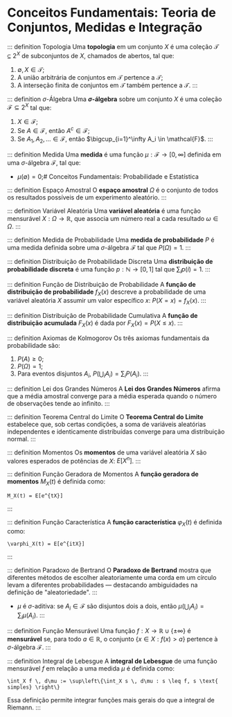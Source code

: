 # Conceitos Fundamentais: Teoria de Conjuntos, Medidas e Integração

::: definition Topologia
Uma **topologia** em um conjunto $X$ é uma coleção $\mathcal{T} \subseteq 2^X$ de subconjuntos de $X$, chamados de abertos, tal que:

1. $\emptyset, X \in \mathcal{T}$;
2. A união arbitrária de conjuntos em $\mathcal{T}$ pertence a $\mathcal{T}$;
3. A interseção finita de conjuntos em $\mathcal{T}$ também pertence a $\mathcal{T}$.
   :::

::: definition $\sigma$-Álgebra
Uma **$\sigma$-álgebra** sobre um conjunto $X$ é uma coleção $\mathcal{F} \subseteq 2^X$ tal que:

1. $X \in \mathcal{F}$;
2. Se $A \in \mathcal{F}$, então $A^c \in \mathcal{F}$;
3. Se $A_1, A_2, \ldots \in \mathcal{F}$, então $\bigcup_{i=1}^\infty A_i \in \mathcal{F}$.
   :::

::: definition Medida
Uma **medida** é uma função $\mu : \mathcal{F} \to [0, \infty]$ definida em uma $\sigma$-álgebra $\mathcal{F}$, tal que:

* $\mu(\emptyset) = 0$;# Conceitos Fundamentais: Probabilidade e Estatística

::: definition Espaço Amostral
O **espaço amostral** $\Omega$ é o conjunto de todos os resultados possíveis de um experimento aleatório.
:::

::: definition Variável Aleatória
Uma **variável aleatória** é uma função mensurável $X : \Omega \to \mathbb{R}$, que associa um número real a cada resultado $\omega \in \Omega$.
:::

::: definition Medida de Probabilidade
Uma **medida de probabilidade** $P$ é uma medida definida sobre uma $\sigma$-álgebra $\mathcal{F}$ tal que $P(\Omega) = 1$.
:::

::: definition Distribuição de Probabilidade Discreta
Uma **distribuição de probabilidade discreta** é uma função $p: \mathbb{N} \to [0,1]$ tal que $\sum_i p(i) = 1$.
:::

::: definition Função de Distribuição de Probabilidade
A **função de distribuição de probabilidade** $f_X(x)$ descreve a probabilidade de uma variável aleatória $X$ assumir um valor específico $x$: $P(X = x) = f_X(x)$.
:::

::: definition Distribuição de Probabilidade Cumulativa
A **função de distribuição acumulada** $F_X(x)$ é dada por $F_X(x) = P(X \leq x)$.
:::

::: definition Axiomas de Kolmogorov
Os três axiomas fundamentais da probabilidade são:

1. $P(A) \geq 0$;
2. $P(\Omega) = 1$;
3. Para eventos disjuntos $A_i$, $P\left(\bigcup_i A_i\right) = \sum_i P(A_i)$.
   :::

::: definition Lei dos Grandes Números
A **Lei dos Grandes Números** afirma que a média amostral converge para a média esperada quando o número de observações tende ao infinito.
:::

::: definition Teorema Central do Limite
O **Teorema Central do Limite** estabelece que, sob certas condições, a soma de variáveis aleatórias independentes e identicamente distribuídas converge para uma distribuição normal.
:::

::: definition Momentos
Os **momentos** de uma variável aleatória $X$ são valores esperados de potências de $X$: $E[X^n]$.
:::

::: definition Função Geradora de Momentos
A **função geradora de momentos** $M_X(t)$ é definida como:

```{math}
M_X(t) = E[e^{tX}]
```

:::

::: definition Função Característica
A **função característica** $\varphi_X(t)$ é definida como:

```{math}
\varphi_X(t) = E[e^{itX}]
```

:::

::: definition Paradoxo de Bertrand
O **Paradoxo de Bertrand** mostra que diferentes métodos de escolher aleatoriamente uma corda em um círculo levam a diferentes probabilidades — destacando ambiguidades na definição de "aleatoriedade".
:::

* $\mu$ é $\sigma$-aditiva: se $A_i \in \mathcal{F}$ são disjuntos dois a dois, então
  $\mu\left( \bigcup_i A_i \right) = \sum_i \mu(A_i)$.
  :::

::: definition Função Mensurável
Uma função $f: X \to \mathbb{R} \cup \{\pm\infty\}$ é **mensurável** se, para todo $a \in \mathbb{R}$, o conjunto $\{x \in X : f(x) > a\}$ pertence à $\sigma$-álgebra $\mathcal{F}$.
:::

::: definition Integral de Lebesgue
A **integral de Lebesgue** de uma função mensurável $f$ em relação a uma medida $\mu$ é definida como:

```{math}
\int_X f \, d\mu := \sup\left\{\int_X s \, d\mu : s \leq f, s \text{ simples} \right\}
```

Essa definição permite integrar funções mais gerais do que a integral de Riemann.
:::




